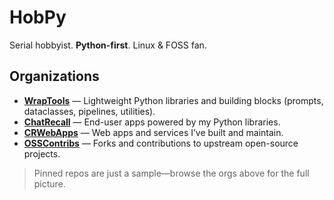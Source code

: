 # HobPy

Serial hobbyist. **Python-first**. Linux & FOSS fan.

## Organizations

- **[WrapTools](https://github.com/WrapTools)** — Lightweight Python libraries and building blocks (prompts, dataclasses, pipelines, utilities).
- **[ChatRecall](https://github.com/ChatRecall)** — End-user apps powered by my Python libraries.
- **[CRWebApps](https://github.com/CRWebApps)** — Web apps and services I’ve built and maintain.
- **[OSSContribs](https://github.com/OSSContribs)** — Forks and contributions to upstream open-source projects.

> Pinned repos are just a sample—browse the orgs above for the full picture.

